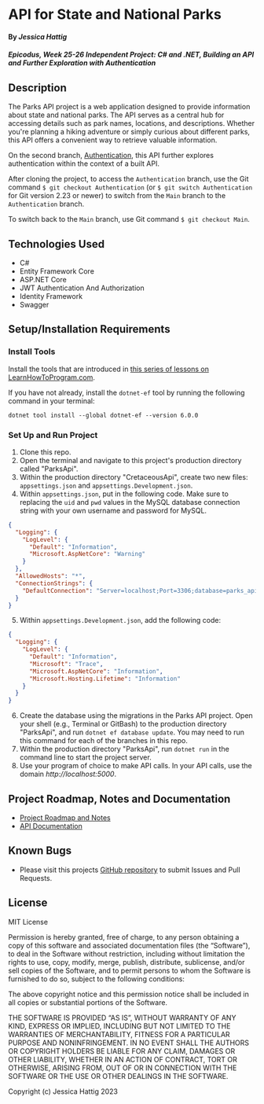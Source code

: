 # API for State and National Parks

#### By _**Jessica Hattig**_

#### _Epicodus, Week 25-26 Independent Project: C# and .NET, Building an API and Further Exploration with Authentication_

## Description
The Parks API project is a web application designed to provide information about state and national parks. The API serves as a central hub for accessing details such as park names, locations, and descriptions. Whether you're planning a hiking adventure or simply curious about different parks, this API offers a convenient way to retrieve valuable information.

On the second branch, [Authentication](https://github.com/jessicahattig/ParksApi.Solution/tree/Authentication), this API further explores authentication within the context of a built API.

After cloning the project, to access the `Authentication` branch, use the Git command `$ git checkout Authentication` (or `$ git switch Authentication` for Git version 2.23 or newer) to switch from the `Main` branch to the `Authentication` branch.

To switch back to the `Main` branch, use Git command `$ git checkout Main`.

## Technologies Used
- C#
- Entity Framework Core
- ASP.NET Core
- JWT Authentication And Authorization
- Identity Framework
- Swagger

## Setup/Installation Requirements
### Install Tools

Install the tools that are introduced in [this series of lessons on LearnHowToProgram.com](https://www.learnhowtoprogram.com/c-and-net/getting-started-with-c).

If you have not already, install the `dotnet-ef` tool by running the following command in your terminal:

```
dotnet tool install --global dotnet-ef --version 6.0.0
```

### Set Up and Run Project

1. Clone this repo.
2. Open the terminal and navigate to this project's production directory called "ParksApi".
3. Within the production directory "CretaceousApi", create two new files: `appsettings.json` and `appsettings.Development.json`.
4. Within `appsettings.json`, put in the following code. Make sure to replacing the `uid` and `pwd` values in the MySQL database connection string with your own username and password for MySQL.

```json
{
  "Logging": {
    "LogLevel": {
      "Default": "Information",
      "Microsoft.AspNetCore": "Warning"
    }
  },
  "AllowedHosts": "*",
  "ConnectionStrings": {
    "DefaultConnection": "Server=localhost;Port=3306;database=parks_api;uid=[YOUR_USERNAME];pwd=[YOUR_MYSQL_PASSWORD];"
  }
}
```

5. Within `appsettings.Development.json`, add the following code:

```json
{
  "Logging": {
    "LogLevel": {
      "Default": "Information",
      "Microsoft": "Trace",
      "Microsoft.AspNetCore": "Information",
      "Microsoft.Hosting.Lifetime": "Information"
    }
  }
}
```

6. Create the database using the migrations in the Parks API project. Open your shell (e.g., Terminal or GitBash) to the production directory "ParksApi", and run `dotnet ef database update`. You may need to run this command for each of the branches in this repo. 
7. Within the production directory "ParksApi", run `dotnet run` in the command line to start the project server. 
9. Use your program of choice to make API calls. In your API calls, use the domain _http://localhost:5000_. 

## Project Roadmap, Notes and Documentation
- [Project Roadmap and Notes](https://github.com/jessicahattig/ParksApi.Solution/blob/main/Notes.md)
- [API Documentation](https://github.com/jessicahattig/ParksApi.Solution/blob/main/ApiDocumentation.md)

## Known Bugs
- Please visit this projects [GitHub repository](https://github.com/jessicahattig/ParksApi.Solution.git) to submit Issues and Pull Requests.

## License
MIT License

Permission is hereby granted, free of charge, to any person obtaining a copy of this software and associated documentation files (the “Software”), to deal in the Software without restriction, including without limitation the rights to use, copy, modify, merge, publish, distribute, sublicense, and/or sell copies of the Software, and to permit persons to whom the Software is furnished to do so, subject to the following conditions:

The above copyright notice and this permission notice shall be included in all copies or substantial portions of the Software.

THE SOFTWARE IS PROVIDED “AS IS”, WITHOUT WARRANTY OF ANY KIND, EXPRESS OR IMPLIED, INCLUDING BUT NOT LIMITED TO THE WARRANTIES OF MERCHANTABILITY, FITNESS FOR A PARTICULAR PURPOSE AND NONINFRINGEMENT. IN NO EVENT SHALL THE AUTHORS OR COPYRIGHT HOLDERS BE LIABLE FOR ANY CLAIM, DAMAGES OR OTHER LIABILITY, WHETHER IN AN ACTION OF CONTRACT, TORT OR OTHERWISE, ARISING FROM, OUT OF OR IN CONNECTION WITH THE SOFTWARE OR THE USE OR OTHER DEALINGS IN THE SOFTWARE.

Copyright (c) Jessica Hattig 2023 
